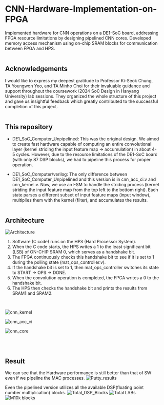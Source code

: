 # CNN-Hardware-Implementation-on-FPGA
Implemented hardware for CNN operations on a DE1-SoC board, addressing FPGA resource  limitations by designing pipelined CNN cores. Developed memory access mechanism using on-chip SRAM blocks for communication between FPGA  and HPS.
<br/> <br/>

## Acknowledgements
I would like to express my deepest gratitude to Professor Ki-Seok Chung, TA Youngwon Yoo, and TA Minho Choi for their invaluable guidance and support throughout the coursework (2024 SoC Design in Hanyang University) lab sessions. They organized the whole structure of this project and gave us insightful feedback which greatly contributed to the successful completion of this project.
<br/> <br/>

## This repository
- DE1_SoC_Computer_Unpipelined: This was the original design. We aimed to create fast hardware capable of computing an entire convolutional layer (kernel striding the input feature map -> accumulation) in about 4-5 cycles. However, due to the resource limitations of the DE1-SoC board (with only 87 DSP blocks), we had to pipeline this process for proper operation.

- DE1_SoC_Computer/verilog: The only difference between DE1_SoC_Computer_Unpipelined and this version is in cnn_acc_ci.v and cnn_kernel.v. Now, we use an FSM to handle the striding process (kernel striding the input feature map from the top left to the bottom right). Each state parses a different subset of input feature maps (input window), multiplies them with the kernel (filter), and accumulates the results.
<br/> <br/>
## Architecture
![Architecture](https://github.com/JMHYU/CNN-Hardware-Implementation-on-FPGA/assets/165994759/c9bf6248-0edb-4a3a-8679-04a7f23d614e)

1. Software (C code) runs on the HPS (Hard Processor System).
2. When the C code starts, the HPS writes a 1 to the least significant bit (LSB) of ON-CHIP SRAM 0, which serves as a handshake bit.
3. The FPGA continuously checks this handshake bit to see if it is set to 1 during the polling state (mat_ops_controller.v).
4. If the handshake bit is set to 1, then mat_ops_controller switches its state to START -> OPS -> DONE.
5. When the convolution operation is completed, the FPGA writes a 0 to the handshake bit.
6. The HPS then checks the handshake bit and prints the results from SRAM1 and SRAM2.
<br/>

![cnn_kernel](https://github.com/JMHYU/CNN-Hardware-Implementation-on-FPGA/assets/165994759/fcbc5d08-e0b7-4730-8c11-316f3a9a8656)

![cnn_acc_ci](https://github.com/JMHYU/CNN-Hardware-Implementation-on-FPGA/assets/165994759/a1b26c11-9a77-492d-a272-de488c6216ab)

![cnn_core](https://github.com/JMHYU/CNN-Hardware-Implementation-on-FPGA/assets/165994759/e2003ee4-0312-490b-a418-b8f3f22975a1)

<br/> <br/>
## Result
We can see that the Hardware performance is still better than that of SW even if we pipeline the MAC processes.
![Putty_results](https://github.com/JMHYU/CNN-Hardware-Implementation-on-FPGA/assets/165994759/d9a675a0-f5b2-4ddc-82a6-3def3fc167a8)
<br/>

Even the pipelined version utilizes all the available DSP(floating point number multiplication) blocks.
![Total_DSP_Blocks](https://github.com/JMHYU/CNN-Hardware-Implementation-on-FPGA/assets/165994759/25f4216d-6471-48be-a350-30ed987535d3)
![Total LABs](https://github.com/JMHYU/CNN-Hardware-Implementation-on-FPGA/assets/165994759/a0304fba-b839-42c0-bfeb-2ada412b7e11)
![M10k blocks](https://github.com/JMHYU/CNN-Hardware-Implementation-on-FPGA/assets/165994759/771c9026-2195-4d14-9245-5bcab022a5eb)
